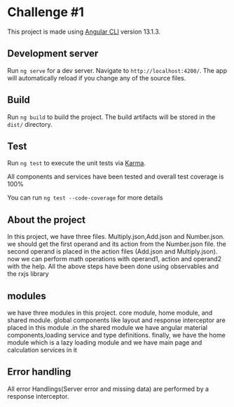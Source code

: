 # Challenge #1

This project is made using [Angular CLI](https://ng-ch-1.vercel.app) version 13.1.3.

## Development server

Run `ng serve` for a dev server. Navigate to `http://localhost:4200/`. The app will automatically reload if you change any of the source files.

## Build

Run `ng build` to build the project. The build artifacts will be stored in the `dist/` directory.

## Test

Run `ng test` to execute the unit tests via [Karma](https://karma-runner.github.io).

All components and services have been tested and overall test coverage is 100%

You can run `ng test --code-coverage` for more details

## About the project

In this project, we have three files. Multiply.json,Add.json and Number.json. we should get the first operand and its action from the Number.json file. the second operand is placed in the action files (Add.json and Multiply.json). now we can perform math operations with operand1, action and operand2 with the help.
All the above steps have been done using observables and the rxjs library

## modules

we have three modules in this project. core module, home module, and shared module. global components like layout and response interceptor are placed in this module .in the shared module we have angular material components,loading service and type definitions. finally, we have the home module which is a lazy loading module and we have main page and calculation services in it

## Error handling

All error Handlings(Server error and missing data) are performed by a response interceptor.
